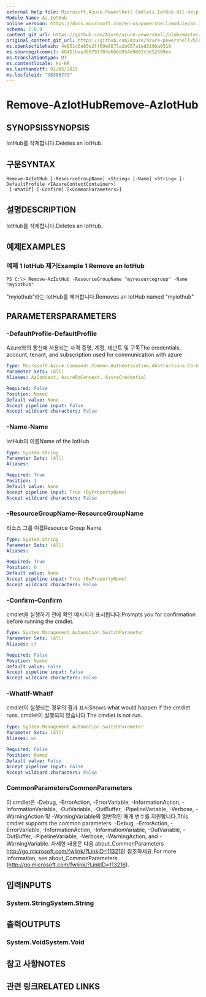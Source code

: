 ```yaml
---
external help file: Microsoft.Azure.PowerShell.Cmdlets.IotHub.dll-Help.xml
Module Name: Az.IotHub
online version: https://docs.microsoft.com/en-us/powershell/module/az.iothub/remove-aziothub
schema: 2.0.0
content_git_url: https://github.com/Azure/azure-powershell/blob/master/src/IotHub/IotHub/help/Remove-AzIotHub.md
original_content_git_url: https://github.com/Azure/azure-powershell/blob/master/src/IotHub/IotHub/help/Remove-AzIotHub.md
ms.openlocfilehash: 4e851c6a65e2ff69e6675a2e057a1ed319ba6519
ms.sourcegitcommit: 68451baa389791703e666d95469602c5652609ee
ms.translationtype: MT
ms.contentlocale: ko-KR
ms.lasthandoff: 01/05/2021
ms.locfileid: "98386779"
---
```

# <span data-ttu-id="37cc9-101">Remove-AzIotHub</span><span class="sxs-lookup"><span data-stu-id="37cc9-101">Remove-AzIotHub</span></span>

## <span data-ttu-id="37cc9-102">SYNOPSIS</span><span class="sxs-lookup"><span data-stu-id="37cc9-102">SYNOPSIS</span></span>
<span data-ttu-id="37cc9-103">IotHub를 삭제합니다.</span><span class="sxs-lookup"><span data-stu-id="37cc9-103">Deletes an IotHub.</span></span>

## <span data-ttu-id="37cc9-104">구문</span><span class="sxs-lookup"><span data-stu-id="37cc9-104">SYNTAX</span></span>

```
Remove-AzIotHub [-ResourceGroupName] <String> [-Name] <String> [-DefaultProfile <IAzureContextContainer>]
 [-WhatIf] [-Confirm] [<CommonParameters>]
```

## <span data-ttu-id="37cc9-105">설명</span><span class="sxs-lookup"><span data-stu-id="37cc9-105">DESCRIPTION</span></span>
<span data-ttu-id="37cc9-106">IotHub를 삭제합니다.</span><span class="sxs-lookup"><span data-stu-id="37cc9-106">Deletes an IotHub.</span></span>

## <span data-ttu-id="37cc9-107">예제</span><span class="sxs-lookup"><span data-stu-id="37cc9-107">EXAMPLES</span></span>

### <span data-ttu-id="37cc9-108">예제 1 IotHub 제거</span><span class="sxs-lookup"><span data-stu-id="37cc9-108">Example 1 Remove an IotHub</span></span>
```
PS C:\> Remove-AzIotHub -ResourceGroupName "myresourcegroup" -Name "myiothub"
```

<span data-ttu-id="37cc9-109">"myiothub"라는 IotHub를 제거합니다.</span><span class="sxs-lookup"><span data-stu-id="37cc9-109">Removes an IotHub named "myiothub"</span></span>

## <span data-ttu-id="37cc9-110">PARAMETERS</span><span class="sxs-lookup"><span data-stu-id="37cc9-110">PARAMETERS</span></span>

### <span data-ttu-id="37cc9-111">-DefaultProfile</span><span class="sxs-lookup"><span data-stu-id="37cc9-111">-DefaultProfile</span></span>
<span data-ttu-id="37cc9-112">Azure와의 통신에 사용되는 자격 증명, 계정, 테넌트 및 구독</span><span class="sxs-lookup"><span data-stu-id="37cc9-112">The credentials, account, tenant, and subscription used for communication with azure</span></span>

```yaml
Type: Microsoft.Azure.Commands.Common.Authentication.Abstractions.Core.IAzureContextContainer
Parameter Sets: (All)
Aliases: AzContext, AzureRmContext, AzureCredential

Required: False
Position: Named
Default value: None
Accept pipeline input: False
Accept wildcard characters: False
```

### <span data-ttu-id="37cc9-113">-Name</span><span class="sxs-lookup"><span data-stu-id="37cc9-113">-Name</span></span>
<span data-ttu-id="37cc9-114">IotHub의 이름</span><span class="sxs-lookup"><span data-stu-id="37cc9-114">Name of the IotHub</span></span>

```yaml
Type: System.String
Parameter Sets: (All)
Aliases:

Required: True
Position: 1
Default value: None
Accept pipeline input: True (ByPropertyName)
Accept wildcard characters: False
```

### <span data-ttu-id="37cc9-115">-ResourceGroupName</span><span class="sxs-lookup"><span data-stu-id="37cc9-115">-ResourceGroupName</span></span>
<span data-ttu-id="37cc9-116">리소스 그룹 이름</span><span class="sxs-lookup"><span data-stu-id="37cc9-116">Resource Group Name</span></span>

```yaml
Type: System.String
Parameter Sets: (All)
Aliases:

Required: True
Position: 0
Default value: None
Accept pipeline input: True (ByPropertyName)
Accept wildcard characters: False
```

### <span data-ttu-id="37cc9-117">-Confirm</span><span class="sxs-lookup"><span data-stu-id="37cc9-117">-Confirm</span></span>
<span data-ttu-id="37cc9-118">cmdlet을 실행하기 전에 확인 메시지가 표시됩니다.</span><span class="sxs-lookup"><span data-stu-id="37cc9-118">Prompts you for confirmation before running the cmdlet.</span></span>

```yaml
Type: System.Management.Automation.SwitchParameter
Parameter Sets: (All)
Aliases: cf

Required: False
Position: Named
Default value: False
Accept pipeline input: False
Accept wildcard characters: False
```

### <span data-ttu-id="37cc9-119">-WhatIf</span><span class="sxs-lookup"><span data-stu-id="37cc9-119">-WhatIf</span></span>
<span data-ttu-id="37cc9-120">cmdlet이 실행되는 경우의 결과 표시</span><span class="sxs-lookup"><span data-stu-id="37cc9-120">Shows what would happen if the cmdlet runs.</span></span>
<span data-ttu-id="37cc9-121">cmdlet이 실행되지 않습니다.</span><span class="sxs-lookup"><span data-stu-id="37cc9-121">The cmdlet is not run.</span></span>

```yaml
Type: System.Management.Automation.SwitchParameter
Parameter Sets: (All)
Aliases: wi

Required: False
Position: Named
Default value: False
Accept pipeline input: False
Accept wildcard characters: False
```

### <span data-ttu-id="37cc9-122">CommonParameters</span><span class="sxs-lookup"><span data-stu-id="37cc9-122">CommonParameters</span></span>
<span data-ttu-id="37cc9-123">이 cmdlet은 -Debug, -ErrorAction, -ErrorVariable, -InformationAction, -InformationVariable, -OutVariable, -OutBuffer, -PipelineVariable, -Verbose, -WarningAction 및 -WarningVariable의 일반적인 매개 변수를 지원합니다.</span><span class="sxs-lookup"><span data-stu-id="37cc9-123">This cmdlet supports the common parameters: -Debug, -ErrorAction, -ErrorVariable, -InformationAction, -InformationVariable, -OutVariable, -OutBuffer, -PipelineVariable, -Verbose, -WarningAction, and -WarningVariable.</span></span> <span data-ttu-id="37cc9-124">자세한 내용은 다음 about_CommonParameters http://go.microsoft.com/fwlink/?LinkID=113216) 참조하세요.</span><span class="sxs-lookup"><span data-stu-id="37cc9-124">For more information, see about_CommonParameters (http://go.microsoft.com/fwlink/?LinkID=113216).</span></span>

## <span data-ttu-id="37cc9-125">입력</span><span class="sxs-lookup"><span data-stu-id="37cc9-125">INPUTS</span></span>

### <span data-ttu-id="37cc9-126">System.String</span><span class="sxs-lookup"><span data-stu-id="37cc9-126">System.String</span></span>

## <span data-ttu-id="37cc9-127">출력</span><span class="sxs-lookup"><span data-stu-id="37cc9-127">OUTPUTS</span></span>

### <span data-ttu-id="37cc9-128">System.Void</span><span class="sxs-lookup"><span data-stu-id="37cc9-128">System.Void</span></span>

## <span data-ttu-id="37cc9-129">참고 사항</span><span class="sxs-lookup"><span data-stu-id="37cc9-129">NOTES</span></span>

## <span data-ttu-id="37cc9-130">관련 링크</span><span class="sxs-lookup"><span data-stu-id="37cc9-130">RELATED LINKS</span></span>
